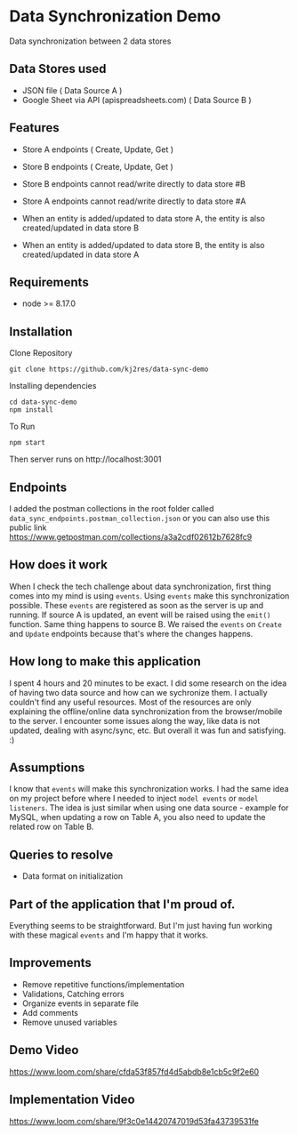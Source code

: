 # Data Synchronization Demo
Data synchronization between 2 data stores

## Data Stores used

- JSON file ( Data Source A )
- Google Sheet via API (apispreadsheets.com) ( Data Source B )

## Features

- Store A endpoints ( Create, Update, Get )
- Store B endpoints ( Create, Update, Get )

- Store B endpoints cannot read/write directly to data store #B
- Store A endpoints cannot read/write directly to data store #A

- When an entity is added/updated to data store A, the entity is also created/updated in data store B
- When an entity is added/updated to data store B, the entity is also created/updated in data store A

## Requirements

* node >= 8.17.0

## Installation

Clone Repository

```shell
git clone https://github.com/kj2res/data-sync-demo
```

Installing dependencies

```shell
cd data-sync-demo
npm install
```

To Run

```shell
npm start
```
Then server runs on http://localhost:3001

## Endpoints

I added the postman collections in the root folder called `data_sync_endpoints.postman_collection.json` or you can also use this public link https://www.getpostman.com/collections/a3a2cdf02612b7628fc9


## How does it work

When I check the tech challenge about data synchronization, first thing comes into my mind is using `events`. Using `events` make this synchronization possible. These `events` are registered as soon as the server is up and running. If source A is updated, an event will be raised using the `emit()` function. Same thing happens to source B. We raised the `events` on `Create` and `Update` endpoints because that's where the changes happens.

## How long to make this application

I spent 4 hours and 20 minutes to be exact. I did some research on the idea of having two data source and how can we sychronize them. I actually couldn't find any useful resources. Most of the resources are only explaining the offline/online data synchronization from the browser/mobile to the server. I encounter some issues along the way, like data is not updated, dealing with async/sync, etc. But overall it was fun and satisfying. :)

## Assumptions

I know that `events` will make this synchronization works. I had the same idea on my project before where I needed to inject `model events` or `model listeners`. The idea is just similar when using one data source - example for MySQL, when updating a row on Table A, you also need to update the related row on Table B.

## Queries to resolve

- Data format on initialization

## Part of the application that I'm proud of.

Everything seems to be straightforward. But I'm just having fun working with these magical `events` and I'm happy that it works.

## Improvements

- Remove repetitive functions/implementation
- Validations, Catching errors
- Organize events in separate file
- Add comments
- Remove unused variables

## Demo Video
https://www.loom.com/share/cfda53f857fd4d5abdb8e1cb5c9f2e60

## Implementation Video
https://www.loom.com/share/9f3c0e14420747019d53fa43739531fe

